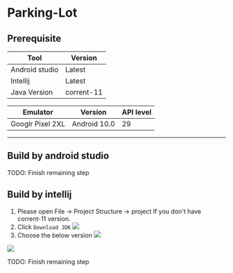 # Parking-Lot

## Prerequisite

| Tool           | Version    |
| -------------- | ---------- |
| Android studio | Latest     |
| Intellij       | Latest     |
| Java Version   | corrent-11 |

| Emulator         | Version      | API level |
| ---------------- | ------------ | --------- |
| Googlr Pixel 2XL | Android 10.0 | 29        |

---

## Build by android studio

TODO: Finish remaining step

## Build by intellij

1. Please open File -> Project Structure -> project If you don't have corrent-11 version.
3. Click `Download JDK`
![](https://i.imgur.com/ZupbTwJ.png)
3. Choose the below version
![](https://i.imgur.com/jdupDFy.png)

![](https://i.imgur.com/qJQmXMB.png)

TODO: Finish remaining step